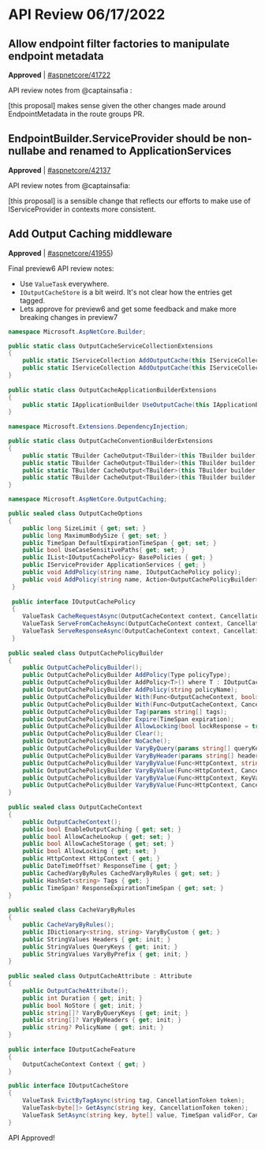 # API Review 06/17/2022

## Allow endpoint filter factories to manipulate endpoint metadata

**Approved** | [#aspnetcore/41722](https://github.com/dotnet/aspnetcore/issues/41722)

API review notes from @captainsafia :

[this proposal] makes sense given the other changes made around EndpointMetadata in the route groups PR.

## EndpointBuilder.ServiceProvider should be non-nullabe and renamed to ApplicationServices

**Approved** | [#aspnetcore/42137](https://github.com/dotnet/aspnetcore/issues/42137)

API review notes from @captainsafia:

[this proposal] is a sensible change that reflects our efforts to make use of IServiceProvider​ in contexts more consistent.

## Add Output Caching middleware

**Approved** | [#aspnetcore/41955](https://github.com/dotnet/aspnetcore/issues/41955))

Final preview6 API review notes:

- Use `ValueTask` everywhere.
- `IOutputCacheStore` is a bit weird. It's not clear how the entries get tagged.
- Lets approve for preview6 and get some feedback and make more breaking changes in preview7

```csharp
namespace Microsoft.AspNetCore.Builder;

public static class OutputCacheServiceCollectionExtensions
{
    public static IServiceCollection AddOutputCache(this IServiceCollection services);
    public static IServiceCollection AddOutputCache(this IServiceCollection services, Action<OutputCacheOptions> configureOptions);
}
 
public static class OutputCacheApplicationBuilderExtensions
{
    public static IApplicationBuilder UseOutputCache(this IApplicationBuilder app);
}
 
namespace Microsoft.Extensions.DependencyInjection;

public static class OutputCacheConventionBuilderExtensions
{
    public static TBuilder CacheOutput<TBuilder>(this TBuilder builder) where TBuilder : IEndpointConventionBuilder;
    public static TBuilder CacheOutput<TBuilder>(this TBuilder builder, IOutputCachePolicy policy) where TBuilder : IEndpointConventionBuilder;
    public static TBuilder CacheOutput<TBuilder>(this TBuilder builder, Action<OutputCachePolicyBuilder> policy) where TBuilder : IEndpointConventionBuilder;
    public static TBuilder CacheOutput<TBuilder>(this TBuilder builder, string policyName) where TBuilder : IEndpointConventionBuilder;
}

namespace Microsoft.AspNetCore.OutputCaching;

public sealed class OutputCacheOptions
{
    public long SizeLimit { get; set; }
    public long MaximumBodySize { get; set; }
    public TimeSpan DefaultExpirationTimeSpan { get; set; }
    public bool UseCaseSensitivePaths{ get; set; }
    public IList<IOutputCachePolicy> BasePolicies { get; }
    public IServiceProvider ApplicationServices { get; }
    public void AddPolicy(string name, IOutputCachePolicy policy);
    public void AddPolicy(string name, Action<OutputCachePolicyBuilder> build);
 }
 
 public interface IOutputCachePolicy
 {
    ValueTask CacheRequestAsync(OutputCacheContext context, CancellationToken token);
    ValueTask ServeFromCacheAsync(OutputCacheContext context, CancellationToken token);
    ValueTask ServeResponseAsync(OutputCacheContext context, CancellationToken token);
 }
 
public sealed class OutputCachePolicyBuilder
{
    public OutputCachePolicyBuilder();
    public OutputCachePolicyBuilder AddPolicy(Type policyType);
    public OutputCachePolicyBuilder AddPolicy<T>() where T : IOutputCachePolicy;
    public OutputCachePolicyBuilder AddPolicy(string policyName);
    public OutputCachePolicyBuilder With(Func<OutputCacheContext, bool> predicate);
    public OutputCachePolicyBuilder With(Func<OutputCacheContext, CancellationToken, ValueTask<bool>> asyncPredicate);
    public OutputCachePolicyBuilder Tag(params string[] tags);
    public OutputCachePolicyBuilder Expire(TimeSpan expiration);
    public OutputCachePolicyBuilder AllowLocking(bool lockResponse = true);
    public OutputCachePolicyBuilder Clear();
    public OutputCachePolicyBuilder NoCache();
    public OutputCachePolicyBuilder VaryByQuery(params string[] queryKeys);
    public OutputCachePolicyBuilder VaryByHeader(params string[] headers);
    public OutputCachePolicyBuilder VaryByValue(Func<HttpContext, string> varyBy);
    public OutputCachePolicyBuilder VaryByValue(Func<HttpContext, CancellationToken, ValueTask<string>> varyByAsync);
    public OutputCachePolicyBuilder VaryByValue(Func<HttpContext, KeyValuePair<string, string>> varyBy);
    public OutputCachePolicyBuilder VaryByValue(Func<HttpContext, CancellationToken, ValueTask<KeyValuePair<string, string>>> varyByAsnc);
}
 
public sealed class OutputCacheContext
{
    public OutputCacheContext();
    public bool EnableOutputCaching { get; set; }
    public bool AllowCacheLookup { get; set; }
    public bool AllowCacheStorage { get; set; }
    public bool AllowLocking { get; set; }
    public HttpContext HttpContext { get; }
    public DateTimeOffset? ResponseTime { get; }
    public CachedVaryByRules CachedVaryByRules { get; set; }
    public HashSet<string> Tags { get; }
    public TimeSpan? ResponseExpirationTimeSpan { get; set; }
}
 
public sealed class CacheVaryByRules
{
    public CacheVaryByRules();
    public IDictionary<string, string> VaryByCustom { get; }
    public StringValues Headers { get; init; }
    public StringValues QueryKeys { get; init; }
    public StringValues VaryByPrefix { get; init; }
}
 
public sealed class OutputCacheAttribute : Attribute
{
    public OutputCacheAttribute();
    public int Duration { get; init; }
    public bool NoStore { get; init; }
    public string[]? VaryByQueryKeys { get; init; }
    public string[]? VaryByHeaders { get; init; }
    public string? PolicyName { get; init; }
}
 
public interface IOutputCacheFeature
{
    OutputCacheContext Context { get; }
}

public interface IOutputCacheStore
{
    ValueTask EvictByTagAsync(string tag, CancellationToken token);
    ValueTask<byte[]> GetAsync(string key, CancellationToken token);
    ValueTask SetAsync(string key, byte[] value, TimeSpan validFor, CancellationToken token);
}
```

API Approved!
